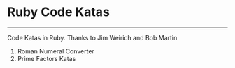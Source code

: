 # Ruby Code Katas
------------------------

Code Katas in Ruby. Thanks to Jim Weirich and Bob Martin

1. Roman Numeral Converter
2. Prime Factors Katas

